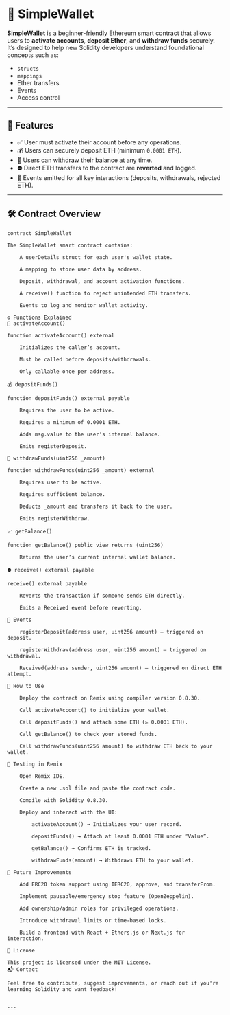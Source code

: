 # 🔐 SimpleWallet

**SimpleWallet** is a beginner-friendly Ethereum smart contract that allows users to **activate accounts**, **deposit Ether**, and **withdraw funds** securely.  
It’s designed to help new Solidity developers understand foundational concepts such as:

- `structs`
- `mappings`
- Ether transfers
- Events
- Access control

---

## 🚀 Features

- ✅ User must activate their account before any operations.
- 💰 Users can securely deposit ETH (minimum `0.0001 ETH`).
- 💸 Users can withdraw their balance at any time.
- ⛔ Direct ETH transfers to the contract are **reverted** and logged.
- 📣 Events emitted for all key interactions (deposits, withdrawals, rejected ETH).

---

## 🛠 Contract Overview

```solidity
contract SimpleWallet

The SimpleWallet smart contract contains:

    A userDetails struct for each user's wallet state.

    A mapping to store user data by address.

    Deposit, withdrawal, and account activation functions.

    A receive() function to reject unintended ETH transfers.

    Events to log and monitor wallet activity.

⚙️ Functions Explained
🔐 activateAccount()

function activateAccount() external

    Initializes the caller’s account.

    Must be called before deposits/withdrawals.

    Only callable once per address.

💰 depositFunds()

function depositFunds() external payable

    Requires the user to be active.

    Requires a minimum of 0.0001 ETH.

    Adds msg.value to the user's internal balance.

    Emits registerDeposit.

💸 withdrawFunds(uint256 _amount)

function withdrawFunds(uint256 _amount) external

    Requires user to be active.

    Requires sufficient balance.

    Deducts _amount and transfers it back to the user.

    Emits registerWithdraw.

📈 getBalance()

function getBalance() public view returns (uint256)

    Returns the user’s current internal wallet balance.

⛔ receive() external payable

receive() external payable

    Reverts the transaction if someone sends ETH directly.

    Emits a Received event before reverting.

📡 Events

    registerDeposit(address user, uint256 amount) — triggered on deposit.

    registerWithdraw(address user, uint256 amount) — triggered on withdrawal.

    Received(address sender, uint256 amount) — triggered on direct ETH attempt.

🧪 How to Use

    Deploy the contract on Remix using compiler version 0.8.30.

    Call activateAccount() to initialize your wallet.

    Call depositFunds() and attach some ETH (≥ 0.0001 ETH).

    Call getBalance() to check your stored funds.

    Call withdrawFunds(uint256 amount) to withdraw ETH back to your wallet.

🧬 Testing in Remix

    Open Remix IDE.

    Create a new .sol file and paste the contract code.

    Compile with Solidity 0.8.30.

    Deploy and interact with the UI:

        activateAccount() → Initializes your user record.

        depositFunds() → Attach at least 0.0001 ETH under “Value”.

        getBalance() → Confirms ETH is tracked.

        withdrawFunds(amount) → Withdraws ETH to your wallet.

🔮 Future Improvements

    Add ERC20 token support using IERC20, approve, and transferFrom.

    Implement pausable/emergency stop feature (OpenZeppelin).

    Add ownership/admin roles for privileged operations.

    Introduce withdrawal limits or time-based locks.

    Build a frontend with React + Ethers.js or Next.js for interaction.

📄 License

This project is licensed under the MIT License.
📬 Contact

Feel free to contribute, suggest improvements, or reach out if you're learning Solidity and want feedback!


---
